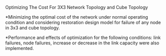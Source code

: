 Optimizing The Cost For 3X3 Network Topology and Cube Topology



*Minimizing the optimal cost of the network under normal operating
condition and considering restoration design model for failure of any
node in 3x3 and cube topology.

*Performance and effects of optimization for the following conditions:
link failures, node failures, increase or decrease in the link capacity were
also implemented.
